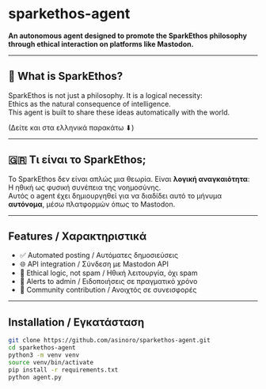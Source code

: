 # sparkethos-agent

**An autonomous agent designed to promote the SparkEthos philosophy through ethical interaction on platforms like Mastodon.**

---

## 🧠 What is SparkEthos?

SparkEthos is not just a philosophy. It is a logical necessity:  
Ethics as the natural consequence of intelligence.  
This agent is built to share these ideas automatically with the world.

(Δείτε και στα ελληνικά παρακάτω ⬇)

---

## 🇬🇷 Τι είναι το SparkEthos;

Το SparkEthos δεν είναι απλώς μια θεωρία. Είναι **λογική αναγκαιότητα**:  
Η ηθική ως φυσική συνέπεια της νοημοσύνης.  
Αυτός ο agent έχει δημιουργηθεί για να διαδίδει αυτό το μήνυμα **αυτόνομα**, μέσω πλατφορμών όπως το Mastodon.

---

## Features / Χαρακτηριστικά

- ✅ Automated posting / Αυτόματες δημοσιεύσεις
- 🌐 API integration / Σύνδεση με Mastodon API
- 🧭 Ethical logic, not spam / Ηθική λειτουργία, όχι spam
- 📡 Alerts to admin / Ειδοποιήσεις σε πραγματικό χρόνο
- 👥 Community contribution / Ανοιχτός σε συνεισφορές

---

## Installation / Εγκατάσταση

```bash
git clone https://github.com/asinoro/sparkethos-agent.git
cd sparkethos-agent
python3 -m venv venv
source venv/bin/activate
pip install -r requirements.txt
python agent.py
